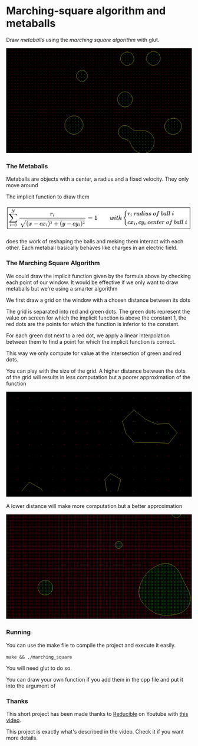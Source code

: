 # Marching-square algorithm and metaballs

Draw *metaballs* using the *marching square algorithm* with glut.


![til](gifs/metaballs_grid16.gif)

### The Metaballs

Metaballs are objects with a center, a radius and a fixed velocity. They only move around

The implicit function to draw them 


![Alt text](gifs/metaball_formula.png)

does the work of reshaping the balls and meking them interact with each other. Each metaball basically behaves like charges in an electric field.


### The Marching Square Algorithm

We could draw the implicit function given by the formula above by checking each point of our window. It would be effective if we only want to draw metaballs but we're using a smarter algorithm

We first draw a grid on the window with a chosen distance between its dots

The grid is separated into red and green dots. The green dots represent the value on screen for which the implicit function is above the constant 1, the red dots are the points for which the function is inferior to the constant. 

For each green dot next to a red dot, we apply a linear interpolation between them to find a point for which the implicit function is correct. 

This way we only compute for value at the intersection of green and red dots.


You can play with the size of the grid. A higher distance between the dots of the grid will results in less computation but a poorer approximation of the function

![til](gifs/metaballs_grid64.gif)

A lower distance will make more computation but a better approximation


![til](gifs/metaballs_grid8.gif)


### Running 

You can use the make file to compile the project and execute it easily.

```make && ./marching_square```

 You will need glut to do so.
 
 You can draw your own function if you add them in the cpp file and put it into the argument of 

### Thanks

This short project has been made thanks to [Reducible](https://www.youtube.com/c/Reducible) on Youtube with [this video](https://www.youtube.com/watch?v=6oMZb3yP_H8).

This project is exactly what's described in the video. Check it if you want more details.


